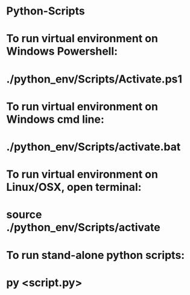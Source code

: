 # Python-Scripts

# To run virtual environment on Windows Powershell:
# ./python_env/Scripts/Activate.ps1

# To run virtual environment on Windows cmd line:
# ./python_env/Scripts/activate.bat

# To run virtual environment on Linux/OSX, open terminal:
# source ./python_env/Scripts/activate

# To run stand-alone python scripts:
# py <script.py>